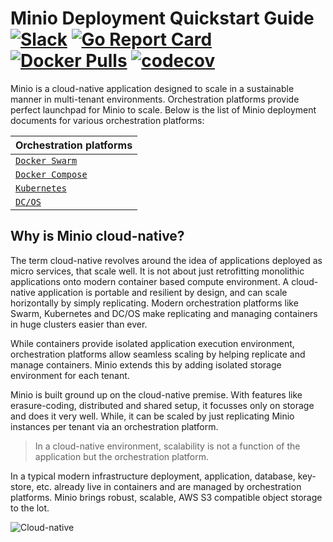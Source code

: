 # Minio Deployment Quickstart Guide [![Slack](https://slack.minio.io/slack?type=svg)](https://slack.minio.io) [![Go Report Card](https://goreportcard.com/badge/minio/minio)](https://goreportcard.com/report/minio/minio) [![Docker Pulls](https://img.shields.io/docker/pulls/minio/minio.svg?maxAge=604800)](https://hub.docker.com/r/minio/minio/) [![codecov](https://codecov.io/gh/minio/minio/branch/master/graph/badge.svg)](https://codecov.io/gh/minio/minio)

Minio is a cloud-native application designed to scale in a sustainable manner in multi-tenant environments. Orchestration platforms provide perfect launchpad for Minio to scale. Below is the list of Minio deployment documents for various orchestration platforms:

| Orchestration platforms|
|:---|
| [`Docker Swarm`](http://docs.minio.io/docs/deploy-minio-on-docker-swarm) |
| [`Docker Compose`](http://docs.minio.io/docs/deploy-minio-on-docker-compose) |
| [`Kubernetes`](http://docs.minio.io/docs/deploy-minio-on-kubernetes) |
| [`DC/OS`](http://docs.minio.io/docs/deploy-minio-on-dc-os) |

## Why is Minio cloud-native?
The term cloud-native revolves around the idea of applications deployed as micro services, that scale well. It is not about just retrofitting monolithic applications onto modern container based compute environment. A cloud-native application is portable and resilient by design, and can scale horizontally by simply replicating. Modern orchestration platforms like Swarm, Kubernetes and DC/OS make replicating and managing containers in huge clusters easier than ever.

While containers provide isolated application execution environment, orchestration platforms allow seamless scaling by helping replicate and manage containers. Minio extends this by adding isolated storage environment for each tenant.

Minio is built ground up on the cloud-native premise. With features like erasure-coding, distributed and shared setup, it focusses only on storage and does it very well. While, it can be scaled by just replicating Minio instances per tenant via an orchestration platform.  

> In a cloud-native environment, scalability is not a function of the application but the orchestration platform.

In a typical modern infrastructure deployment, application, database, key-store, etc. already live in containers and are managed by orchestration platforms. Minio brings robust, scalable, AWS S3 compatible object storage to the lot.

![Cloud-native](https://raw.githubusercontent.com/NitishT/minio/master/docs/screenshots/Minio_Cloud_Native_Arch.png?raw=true)
